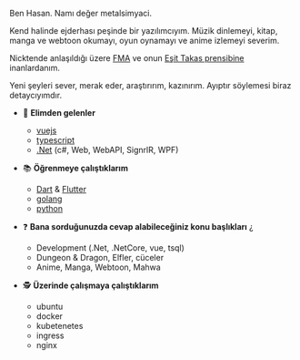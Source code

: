 Ben Hasan. Namı değer metalsimyaci.

Kend halinde ejderhası peşinde bir yazılımcıyım. 
Müzik dinlemeyi, kitap, manga ve webtoon okumayı, oyun oynamayı ve anime izlemeyi severim.

Nicktende anlaşıldığı üzere [FMA](https://tr.wikipedia.org/wiki/%C3%87elik_Simyac%C4%B1) ve onun [Eşit Takas prensibine](https://otakuturk.net/esit-takas-ilkesi_1266) inanlardanım.

Yeni şeyleri sever, merak eder, araştırırım, kazınırım. Ayıptır söylemesi biraz detaycıyımdır.

- 💪 **Elimden gelenler**
  - [vuejs](https://vuejs.org/)
  - [typescript](https://www.typescriptlang.org/)
  - [.Net](https://dotnet.microsoft.com/) (c#, Web, WebAPI, SignrlR, WPF)  

- 📚 **Öğrenmeye çalıştıklarım**
  - [Dart](https://dart.dev/) & [Flutter](https://flutter.dev/)
  - [golang](https://golang.org/)
  - [python](https://www.python.org/)

- ❓ **Bana sorduğunuzda cevap alabileceğiniz konu başlıkları** ¿
  - Development (.Net, .NetCore, vue, tsql)
  - Dungeon & Dragon, Elfler, cüceler
  - Anime, Manga, Webtoon, Mahwa

- 🕵️‍ **Üzerinde çalışmaya çalıştıklarım**
  - ubuntu
  - docker
  - kubetenetes
  - ingress
  - nginx
  
